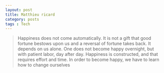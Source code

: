 ```yaml
---
layout: post
title: Matthieu ricard
category: posts
tags : Tech
---
```

<blockquote>
	Happiness does not come automatically. It is not a gift that good fortune bestows upon us and a reversal of fortune takes back. It depends on us alone. One does not become happy overnight, but with patient labor, day after day. Happiness is constructed, and that requires effort and time. In order to become happy, we have to learn how to change ourselves
</blockquote>
